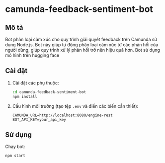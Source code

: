 # camunda-feedback-sentiment-bot

## Mô tả
Bot phân loại cảm xúc cho quy trình giải quyết feedback trên Camunda sử dụng Node.js. Bot này giúp tự động phân loại cảm xúc từ các phản hồi của người dùng, giúp quy trình xử lý phản hồi trở nên hiệu quả hơn.
Bot sử dụng mô hình trên hugging face
## Cài đặt
1. Cài đặt các phụ thuộc:
    ```bash
    cd camunda-feedback-sentiment-bot
    npm install
    ```
2. Cấu hình môi trường (tạo tệp `.env` và điền các biến cần thiết):
    ```plaintext
    CAMUNDA_URL=http://localhost:8080/engine-rest
    BOT_API_KEY=your_api_key
    ```
## Sử dụng
Chạy bot:
```bash
npm start
